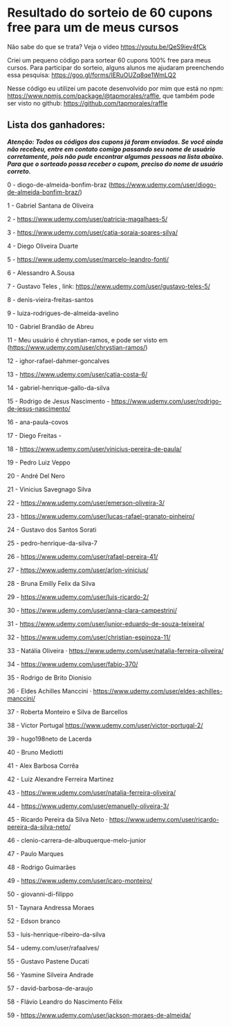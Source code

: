 # Resultado do sorteio de 60 cupons free para um de meus cursos

Não sabe do que se trata? Veja o vídeo https://youtu.be/QeS9iev4fCk

Criei um pequeno código para sortear 60 cupons 100% free para meus cursos.
Para participar do sorteio, alguns alunos me ajudaram preenchendo essa pesquisa: https://goo.gl/forms/IERuOUZq8qe1WmLQ2

Nesse código eu utilizei um pacote desenvolvido por mim que está no npm: https://www.npmjs.com/package/@tapmorales/raffle, que também pode ser visto no github: https://github.com/tapmorales/raffle

## Lista dos ganhadores:

***Atenção: Todos os códigos dos cupons já foram enviados. Se você ainda não recebeu, entre em contato comigo passando seu nome de usuário corretamente, pois não pude encontrar algumas pessoas na lista abaixo. Para que o sorteado possa receber o cupom, preciso do nome de usuário correto.***

0 - diogo-de-almeida-bonfim-braz (https://www.udemy.com/user/diogo-de-almeida-bonfim-braz/)

1 - Gabriel Santana de Oliveira

2 - https://www.udemy.com/user/patricia-magalhaes-5/

3 - https://www.udemy.com/user/catia-soraia-soares-silva/

4 - Diego Oliveira Duarte

5 - https://www.udemy.com/user/marcelo-leandro-fonti/

6 - Alessandro A.Sousa

7 - Gustavo Teles , link: https://www.udemy.com/user/gustavo-teles-5/

8 - denis-vieira-freitas-santos

9 - luiza-rodrigues-de-almeida-avelino

10 - Gabriel Brandão de Abreu

11 - Meu usuário é chrystian-ramos, e pode ser visto em (https://www.udemy.com/user/chrystian-ramos/)

12 - ighor-rafael-dahmer-goncalves

13 - https://www.udemy.com/user/catia-costa-6/

14 - gabriel-henrique-gallo-da-silva

15 - Rodrigo de Jesus Nascimento - https://www.udemy.com/user/rodrigo-de-jesus-nascimento/

16 - ana-paula-covos

17 - Diego Freitas -

18 - https://www.udemy.com/user/vinicius-pereira-de-paula/

19 - Pedro Luiz Veppo

20 - André Del Nero

21 - Vinicius Savegnago Silva

22 - https://www.udemy.com/user/emerson-oliveira-3/

23 - https://www.udemy.com/user/lucas-rafael-granato-pinheiro/

24 - Gustavo dos Santos Sorati

25 - pedro-henrique-da-silva-7

26 - https://www.udemy.com/user/rafael-pereira-41/

27 - https://www.udemy.com/user/arlon-vinicius/

28 - Bruna Emilly Felix da Silva

29 - https://www.udemy.com/user/luis-ricardo-2/

30 - https://www.udemy.com/user/anna-clara-campestrini/

31 - https://www.udemy.com/user/junior-eduardo-de-souza-teixeira/

32 - https://www.udemy.com/user/christian-espinoza-11/

33 - Natália Oliveira · https://www.udemy.com/user/natalia-ferreira-oliveira/

34 - https://www.udemy.com/user/fabio-370/

35 - Rodrigo de Brito Dionisio

36 - Eldes Achilles Manccini · https://www.udemy.com/user/eldes-achilles-manccini/

37 - Roberta Monteiro e Silva de Barcellos

38 - Victor Portugal https://www.udemy.com/user/victor-portugal-2/

39 - hugo198neto de Lacerda

40 - Bruno Mediotti

41 - Alex Barbosa Corrêa

42 - Luiz Alexandre Ferreira Martinez

43 - https://www.udemy.com/user/natalia-ferreira-oliveira/

44 - https://www.udemy.com/user/emanuelly-oliveira-3/

45 - Ricardo Pereira da Silva Neto · https://www.udemy.com/user/ricardo-pereira-da-silva-neto/

46 - clenio-carrera-de-albuquerque-melo-junior

47 - Paulo Marques

48 - Rodrigo Guimarães

49 - https://www.udemy.com/user/icaro-monteiro/

50 - giovanni-di-filippo

51 - Taynara Andressa Moraes

52 - Edson branco

53 - luis-henrique-ribeiro-da-silva

54 - udemy.com/user/rafaalves/

55 - Gustavo Pastene Ducati

56 - Yasmine Silveira Andrade

57 - david-barbosa-de-araujo

58 - Flávio Leandro do Nascimento Félix

59 - https://www.udemy.com/user/jackson-moraes-de-almeida/
